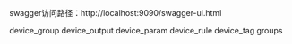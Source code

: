 swagger访问路径：http://localhost:9090/swagger-ui.html

device_group
device_output
device_param
device_rule
device_tag
groups
